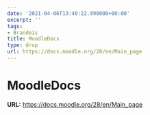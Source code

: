 ```yaml
---
date: '2021-04-06T13:40:22.990000+00:00'
excerpt: ''
tags:
- Brandeis
title: MoodleDocs
type: drop
url: https://docs.moodle.org/28/en/Main_page
---
```


# MoodleDocs

**URL:** https://docs.moodle.org/28/en/Main_page
